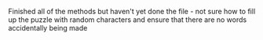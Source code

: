 Finished all of the methods but haven't yet done the file
	 - not sure how to fill up the puzzle with random characters and ensure
	 that there are no words accidentally being made